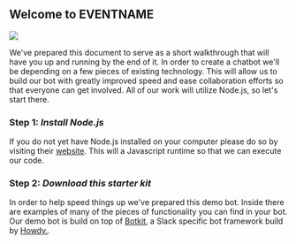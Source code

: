## Welcome to EVENTNAME

![](http://i.giphy.com/osicrp6ErKw9i.gif)

We've prepared this document to serve as a short walkthrough that will have you
up and running by the end of it. In order to create a chatbot we'll be depending
on a few pieces of existing technology. This will allow us to build our bot
with greatly improved speed and ease collaboration efforts so that everyone can
get involved. All of our work will utilize Node.js, so let's start there.

### Step 1: *Install Node.js*

If you do not yet have Node.js installed on your computer please do so by
visiting their [website](http://nodejs.org). This will a Javascript runtime
so that we can execute our code.

### Step 2: *Download this starter kit*

In order to help speed things up we've prepared this demo bot. Inside there are
examples of many of the pieces of functionality you can find in your bot.
Our demo bot is build on top of [Botkit](https://github.com/howdyai/botkit),
a Slack specific bot framework build by [Howdy.](http://howdy.ai/).
